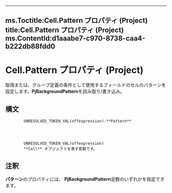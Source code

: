 

---
ms.Toctitle:Cell.Pattern プロパティ (Project)
title:Cell.Pattern プロパティ (Project)
ms.ContentId:d1aaabe7-c970-8738-caa4-b222db88fdd0
---
# Cell.Pattern プロパティ (Project)




取得または、グループ定義の条件として使用するフィールドのセルのパターンを設定します。**PjBackgroundPattern**を読み取り/書き込み。

## 構文

            UNRESOLVED_TOKEN_VAL(offexpression).**Pattern**




            UNRESOLVED_TOKEN_VAL(offexpression)
            **Cell** オブジェクトを表す変数です。



## 注釈
**パターン**のプロパティには、 **PjBackgroundPattern**定数のいずれかを指定できます。




